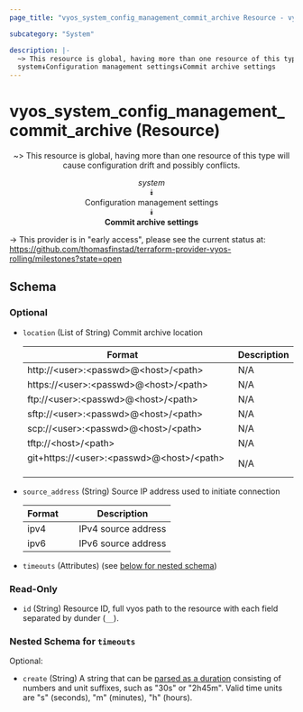 ```yaml
---
page_title: "vyos_system_config_management_commit_archive Resource - vyos"

subcategory: "System"

description: |- 
  ~> This resource is global, having more than one resource of this type will cause configuration drift and possibly conflicts.
  system⯯Configuration management settings⯯Commit archive settings
---
```


# vyos_system_config_management_commit_archive (Resource)
<center>

~> This resource is global, having more than one resource of this type will cause configuration drift and possibly conflicts.

*system*  
⯯  
Configuration management settings  
⯯  
**Commit archive settings**


</center>

-> This provider is in "early access", please see the current status at: https://github.com/thomasfinstad/terraform-provider-vyos-rolling/milestones?state=open

## Schema

### Optional

- `location` (List of String) Commit archive location

    |Format                                     &emsp;|Description  |
    |---------------------------------------------|---------------|
    |http://&lt;user&gt;:&lt;passwd&gt;@&lt;host&gt;/&lt;path&gt;       &emsp;|N/A          |
    |https://&lt;user&gt;:&lt;passwd&gt;@&lt;host&gt;/&lt;path&gt;      &emsp;|N/A          |
    |ftp://&lt;user&gt;:&lt;passwd&gt;@&lt;host&gt;/&lt;path&gt;        &emsp;|N/A          |
    |sftp://&lt;user&gt;:&lt;passwd&gt;@&lt;host&gt;/&lt;path&gt;       &emsp;|N/A          |
    |scp://&lt;user&gt;:&lt;passwd&gt;@&lt;host&gt;/&lt;path&gt;        &emsp;|N/A          |
    |tftp://&lt;host&gt;/&lt;path&gt;                       &emsp;|N/A          |
    |git+https://&lt;user&gt;:&lt;passwd&gt;@&lt;host&gt;/&lt;path&gt;  &emsp;|N/A          |
- `source_address` (String) Source IP address used to initiate connection

    |Format  &emsp;|Description          |
    |----------|-----------------------|
    |ipv4    &emsp;|IPv4 source address  |
    |ipv6    &emsp;|IPv6 source address  |
- `timeouts` (Attributes) (see [below for nested schema](#nestedatt--timeouts))

### Read-Only

- `id` (String) Resource ID, full vyos path to the resource with each field separated by dunder (`__`).

<a id="nestedatt--timeouts"></a>
### Nested Schema for `timeouts`

Optional:

- `create` (String) A string that can be [parsed as a duration](https://pkg.go.dev/time#ParseDuration) consisting of numbers and unit suffixes, such as &#34;30s&#34; or &#34;2h45m&#34;. Valid time units are &#34;s&#34; (seconds), &#34;m&#34; (minutes), &#34;h&#34; (hours).  
